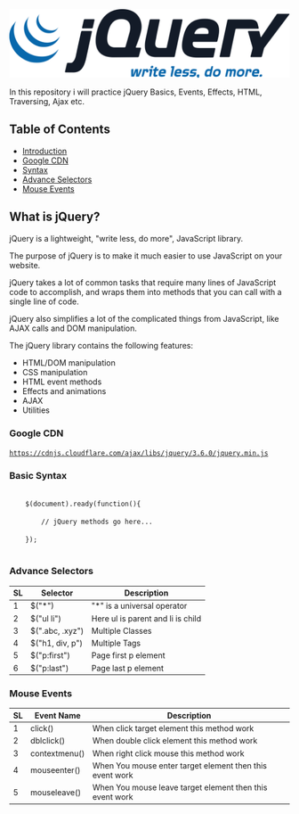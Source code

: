 <img src="JQuery-Logo.svg.png">

In this repository i will practice jQuery Basics, Events, Effects, HTML, Traversing, Ajax etc.

## Table of Contents

- [Introduction](#introduction)
- [Google CDN](#google-cdn)
- [Syntax](#basic-syntax)
- [Advance Selectors](#advance-selectors)
- [Mouse Events](#mouse-events)

## What is jQuery?

jQuery is a lightweight, "write less, do more", JavaScript library.

The purpose of jQuery is to make it much easier to use JavaScript on your website.

jQuery takes a lot of common tasks that require many lines of JavaScript code to accomplish, and wraps them into methods that you can call with a single line of code.

jQuery also simplifies a lot of the complicated things from JavaScript, like AJAX calls and DOM manipulation.

The jQuery library contains the following features:

<ul>
    <li>HTML/DOM manipulation</li>
    <li>CSS manipulation</li>
    <li>HTML event methods</li>
    <li>Effects and animations</li>
    <li>AJAX</li>
    <li>Utilities</li>
</ul>

### Google CDN
<code>https://cdnjs.cloudflare.com/ajax/libs/jquery/3.6.0/jquery.min.js</code>

### Basic Syntax

<pre>
<code>
    $(document).ready(function(){

        // jQuery methods go here...

    });
</code>
</pre>

### Advance Selectors

<table>
    <thead>
        <tr>
            <th>SL</th>
            <th>Selector</th>
            <th>Description</th>
        </tr>
    </thead>
    <tbody>
        <tr>
            <td>1</td>
            <td>$("*")</td>
            <td>"*" is a universal operator</td>
        </tr>
        <tr>
            <td>2</td>
            <td>$("ul li")</td>
            <td>Here ul is parent and li is child </td>
        </tr>
        <tr>
            <td>3</td>
            <td>$(".abc, .xyz")</td>
            <td>Multiple Classes</td>
        </tr>
        <tr>
            <td>4</td>
            <td>$("h1, div, p")</td>
            <td>Multiple Tags</td>
        </tr>
        <tr>
            <td>5</td>
            <td>$("p:first")</td>
            <td>Page first p element</td>
        </tr>
        <tr>
            <td>6</td>
            <td>$("p:last")</td>
            <td>Page last p element</td>
        </tr>
    </tbody>
</table>

### Mouse Events

<table>
    <thead>
        <tr>
            <th>SL</th>
            <th>Event Name</th>
            <th>Description</th>
        </tr>
    </thead>
    <tbody>
        <tr>
            <td>1</td>
            <td>click()</td>
            <td>When click target element this method work</td>
        </tr>
        <tr>
            <td>2</td>
            <td>dblclick()</td>
            <td>When double click element this method work </td>
        </tr>
        <tr>
            <td>3</td>
            <td>contextmenu()</td>
            <td>When right click mouse this method work</td>
        </tr>
        <tr>
            <td>4</td>
            <td>mouseenter()</td>
            <td>When You mouse enter target element then this event work</td>
        </tr>
        <tr>
            <td>5</td>
            <td>mouseleave()</td>
            <td>When You mouse leave target element then this event work</td>
        </tr>
    </tbody>
</table>

